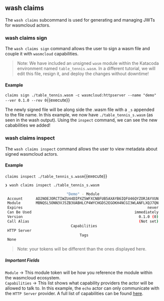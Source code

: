 ## wash claims

The `wash claims` subcommand is used for generating and managing JWTs for wasmcloud actors.

### wash claims sign

The `wash claims sign` command allows the user to sign a wasm file and couple it with `wasmcloud` capabilities.

> Note: We have included an unsigned `wasm` module within the Katacoda environment named `table_tennis.wasm`. In a different tutorial, we will edit this file, resign it, and deploy the changes without downtime!

#### Example

`claims sign ./table_tennis.wasm -c wasmcloud:httpserver --name "demo" --ver 0.1.0 --rev 0`{{execute}}

The newly signed file will be along side the .wasm file with a `_s` appended to the file name. In this example, we now have `./table_tennis_s.wasm` (as seen in the wash output). Using the `inspect` command, we can see the new cababilities we added!

### wash claims inspect

The `wash claims inspect` command allows the user to view metadata about signed wasmcloud actors.

#### Example

`claims inspect ./table_tennis_s.wasm`{{execute}}

```bash
❯ wash claims inspect ./table_tennis_s.wasm

                            "Demo" - Module
 Account      AD2NOEJORCTIWZU44DIPXZ5WFXCNBFUB5AXAYB6IQFU46QYZORJAYVUN
 Module       MBNQSL5ONN3VJ5ZB3UABHLCP4WYCHGDS2EGOKH4NCGI3WLANFLXQJ7QN
 Expires                                                         never
 Can Be Used                                               immediately
 Version                                                     0.1.0 (0)
 Call Alias                                                  (Not set)
                              Capabilities
 HTTP Server
                                  Tags
 None
```

> Note: your tokens will be different than the ones displayed here.

##### Important Fields

`Module` -> This module token will be how you reference the module within the wasmcloud ecosystem.  
`Capabilities` -> This list shows what capability providers the actor will be allowed to talk to. In this example, the `echo` actor can only communicate with the `HTTP Server` provider. A full list of capabilities can be found [here](https://github.com/wasmCloud/capability-providers#latest-versions).
